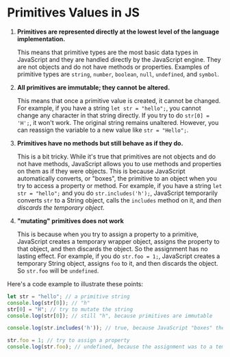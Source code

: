# Primitives Values in JS

1. **Primitives are represented directly at the lowest level of the language implementation.**

   This means that primitive types are the most basic data types in JavaScript and they are handled directly by the JavaScript engine. They are not objects and do not have methods or properties. Examples of primitive types are `string`, `number`, `boolean`, `null`, `undefined`, and `symbol`.

2. **All primitives are immutable; they cannot be altered.**

   This means that once a primitive value is created, it cannot be changed. For example, if you have a string `let str = "hello";`, you cannot change any character in that string directly. If you try to do `str[0] = 'H';`, it won't work. The original string remains unaltered. However, you can reassign the variable to a new value like `str = "Hello";`.

3. **Primitives have no methods but still behave as if they do.**

   This is a bit tricky. While it's true that primitives are not objects and do not have methods, JavaScript allows you to use methods and properties on them as if they were objects. This is because JavaScript automatically converts, or "boxes", the primitive to an object when you try to access a property or method. For example, if you have a string `let str = "hello";` and you do `str.includes('h');`, JavaScript temporarily converts `str` to a String object, calls the `includes` method on it, and *then discards the temporary object*.

4. **"mutating" primitives does not work**

   This is because when you try to assign a property to a primitive, JavaScript creates a temporary wrapper object, assigns the property to that object, and then discards the object. So the assignment has no lasting effect. For example, if you do `str.foo = 1;`, JavaScript creates a temporary String object, assigns `foo` to it, and then discards the object. So `str.foo` will be `undefined`.

Here's a code example to illustrate these points:

```javascript
let str = "hello"; // a primitive string
console.log(str[0]); // "h"
str[0] = "H"; // try to mutate the string
console.log(str[0]); // still "h", because primitives are immutable

console.log(str.includes('h')); // true, because JavaScript "boxes" the string to call includes

str.foo = 1; // try to assign a property
console.log(str.foo); // undefined, because the assignment was to a temporary object
```

